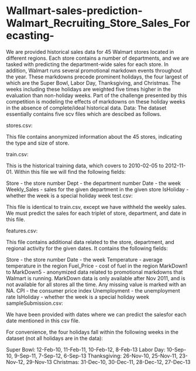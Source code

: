 # Wallmart-sales-prediction-Walmart_Recruiting_Store_Sales_Forecasting-
We are provided historical sales data for 45 Walmart stores located in different regions. Each store contains a number of departments, and we are tasked with predicting the department-wide sales for each store.  In addition, Walmart runs several promotional markdown events throughout the year. These markdowns precede prominent holidays, the four largest of which are the Super Bowl, Labor Day, Thanksgiving, and Christmas. The weeks including these holidays are weighted five times higher in the evaluation than non-holiday weeks. Part of the challenge presented by this competition is modeling the effects of markdowns on these holiday weeks in the absence of complete/ideal historical data.
Data:
The dataset essentially contains five scv files which are descibed as follows.

stores.csv:

This file contains anonymized information about the 45 stores, indicating the type and size of store.

train.csv:

This is the historical training data, which covers to 2010-02-05 to 2012-11-01. Within this file we will find the following fields:

Store - the store number
Dept - the department number
Date - the week
Weekly_Sales - sales for the given department in the given store
IsHoliday - whether the week is a special holiday week
test.csv:

This file is identical to train.csv, except we have withheld the weekly sales. We must predict the sales for each triplet of store, department, and date in this file.

features.csv:

This file contains additional data related to the store, department, and regional activity for the given dates. It contains the following fields:

Store - the store number
Date - the week
Temperature - average temperature in the region
Fuel_Price - cost of fuel in the region
MarkDown1 to MarkDown5 - anonymized data related to promotional markdowns that Walmart is running. MarkDown data is only available after Nov 2011, and is not available for all stores all the time. Any missing value is marked with an NA.
CPI - the consumer price index
Unemployment - the unemployment rate
IsHoliday - whether the week is a special holiday week
sampleSubmission.csv:

We have been provided with dates where we can predict the salesfor each date mentioned in this csv file.

For convenience, the four holidays fall within the following weeks in the dataset (not all holidays are in the data):

Super Bowl: 12-Feb-10, 11-Feb-11, 10-Feb-12, 8-Feb-13
Labor Day: 10-Sep-10, 9-Sep-11, 7-Sep-12, 6-Sep-13
Thanksgiving: 26-Nov-10, 25-Nov-11, 23-Nov-12, 29-Nov-13
Christmas: 31-Dec-10, 30-Dec-11, 28-Dec-12, 27-Dec-13
